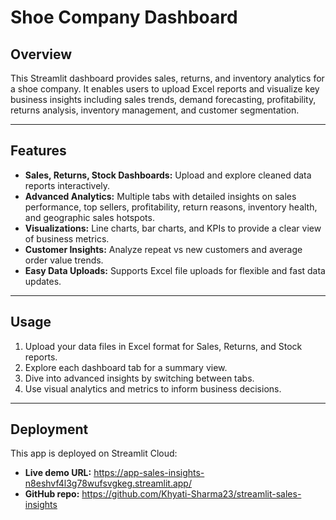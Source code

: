 # Shoe Company Dashboard

## Overview

This Streamlit dashboard provides sales, returns, and inventory analytics for a shoe company. It enables users to upload Excel reports and visualize key business insights including sales trends, demand forecasting, profitability, returns analysis, inventory management, and customer segmentation.

---

## Features

- **Sales, Returns, Stock Dashboards:** Upload and explore cleaned data reports interactively.
- **Advanced Analytics:** Multiple tabs with detailed insights on sales performance, top sellers, profitability, return reasons, inventory health, and geographic sales hotspots.
- **Visualizations:** Line charts, bar charts, and KPIs to provide a clear view of business metrics.
- **Customer Insights:** Analyze repeat vs new customers and average order value trends.
- **Easy Data Uploads:** Supports Excel file uploads for flexible and fast data updates.

---

## Usage

1. Upload your data files in Excel format for Sales, Returns, and Stock reports.
2. Explore each dashboard tab for a summary view.
3. Dive into advanced insights by switching between tabs.
4. Use visual analytics and metrics to inform business decisions.

---

## Deployment

This app is deployed on Streamlit Cloud:

- **Live demo URL:** https://app-sales-insights-n8eshvf4l3g78wufsvgkeg.streamlit.app/
- **GitHub repo:** https://github.com/Khyati-Sharma23/streamlit-sales-insights



